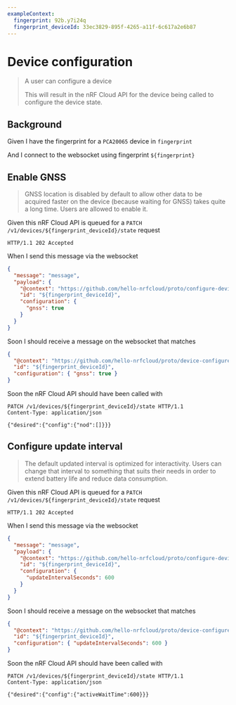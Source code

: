 ```yaml
---
exampleContext:
  fingerprint: 92b.y7i24q
  fingerprint_deviceId: 33ec3829-895f-4265-a11f-6c617a2e6b87
---
```


# Device configuration

> A user can configure a device
>
> This will result in the nRF Cloud API for the device being called to configure
> the device state.

## Background

Given I have the fingerprint for a `PCA20065` device in `fingerprint`

And I connect to the websocket using fingerprint `${fingerprint}`

## Enable GNSS

> GNSS location is disabled by default to allow other data to be acquired faster
> on the device (because waiting for GNSS) takes quite a long time. Users are
> allowed to enable it.

Given this nRF Cloud API is queued for a
`PATCH /v1/devices/${fingerprint_deviceId}/state` request

```
HTTP/1.1 202 Accepted
```

When I send this message via the websocket

```json
{
  "message": "message",
  "payload": {
    "@context": "https://github.com/hello-nrfcloud/proto/configure-device",
    "id": "${fingerprint_deviceId}",
    "configuration": {
      "gnss": true
    }
  }
}
```

Soon I should receive a message on the websocket that matches

```json
{
  "@context": "https://github.com/hello-nrfcloud/proto/device-configured",
  "id": "${fingerprint_deviceId}",
  "configuration": { "gnss": true }
}
```

Soon the nRF Cloud API should have been called with

```
PATCH /v1/devices/${fingerprint_deviceId}/state HTTP/1.1
Content-Type: application/json

{"desired":{"config":{"nod":[]}}}
```

## Configure update interval

> The default updated interval is optimized for interactivity. Users can change
> that interval to something that suits their needs in order to extend battery
> life and reduce data consumption.

Given this nRF Cloud API is queued for a
`PATCH /v1/devices/${fingerprint_deviceId}/state` request

```
HTTP/1.1 202 Accepted
```

When I send this message via the websocket

```json
{
  "message": "message",
  "payload": {
    "@context": "https://github.com/hello-nrfcloud/proto/configure-device",
    "id": "${fingerprint_deviceId}",
    "configuration": {
      "updateIntervalSeconds": 600
    }
  }
}
```

Soon I should receive a message on the websocket that matches

```json
{
  "@context": "https://github.com/hello-nrfcloud/proto/device-configured",
  "id": "${fingerprint_deviceId}",
  "configuration": { "updateIntervalSeconds": 600 }
}
```

Soon the nRF Cloud API should have been called with

```
PATCH /v1/devices/${fingerprint_deviceId}/state HTTP/1.1
Content-Type: application/json

{"desired":{"config":{"activeWaitTime":600}}}
```
